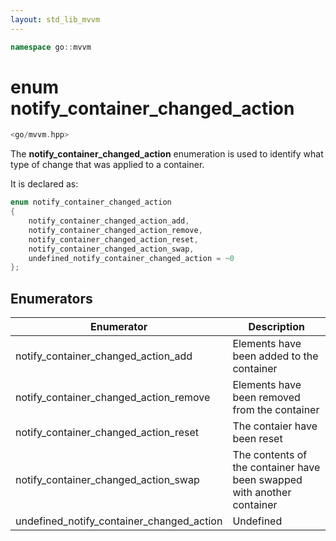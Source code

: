 ```yaml
---
layout: std_lib_mvvm
---
```


```c++
namespace go::mvvm
```

# enum notify_container_changed_action

```c++
<go/mvvm.hpp>
```

The **notify_container_changed_action** enumeration is used to identify what type of
change that was applied to a container.

It is declared as:

```c++
enum notify_container_changed_action
{
    notify_container_changed_action_add,
    notify_container_changed_action_remove,
    notify_container_changed_action_reset,
    notify_container_changed_action_swap,
    undefined_notify_container_changed_action = ~0
};
```

## Enumerators

Enumerator | Description
-|-
notify_container_changed_action_add | Elements have been added to the container
notify_container_changed_action_remove | Elements have been removed from the container
notify_container_changed_action_reset | The contaier have been reset
notify_container_changed_action_swap | The contents of the container have been swapped with another container
undefined_notify_container_changed_action | Undefined
